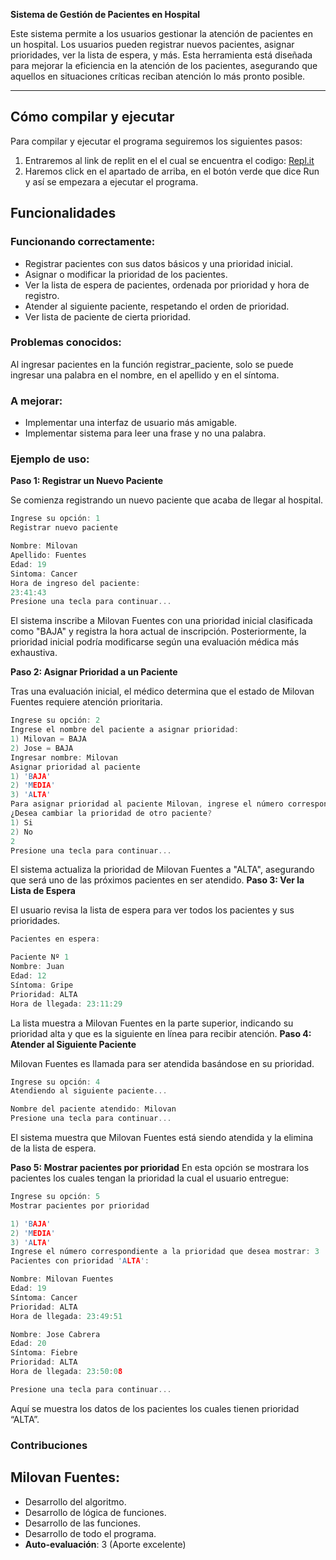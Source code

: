 **Sistema de Gestión de Pacientes en Hospital**

Este sistema permite a los usuarios gestionar la atención de pacientes en un hospital. Los usuarios pueden registrar nuevos pacientes, asignar prioridades, ver la lista de espera, y más. Esta herramienta está diseñada para mejorar la eficiencia en la atención de los pacientes, asegurando que aquellos en situaciones críticas reciban atención lo más pronto posible.

---
## Cómo compilar y ejecutar

Para compilar y ejecutar el programa seguiremos los siguientes pasos:

1) Entraremos al link de replit en el el cual se encuentra el codigo: [Repl.it](https://replit.com/join/tzxllripsx-milovanfuentesl)
2) Haremos click en el apartado de arriba, en el botón verde que dice Run y así se empezara a ejecutar el programa.

## Funcionalidades

### Funcionando correctamente:

- Registrar pacientes con sus datos básicos y una prioridad inicial.
- Asignar o modificar la prioridad de los pacientes.
- Ver la lista de espera de pacientes, ordenada por prioridad y hora de registro.
- Atender al siguiente paciente, respetando el orden de prioridad.
- Ver lista de paciente de cierta prioridad.

### Problemas conocidos:
Al ingresar pacientes en la función  registrar_paciente, solo se puede ingresar una palabra en el nombre, en el apellido y en el síntoma.

### A mejorar:
- Implementar una interfaz de usuario más amigable.
- Implementar sistema para leer una frase y no una palabra.

### Ejemplo de uso:
  **Paso 1: Registrar un Nuevo Paciente**

Se comienza registrando un nuevo paciente que acaba de llegar al hospital.

````c
Ingrese su opción: 1
Registrar nuevo paciente

Nombre: Milovan
Apellido: Fuentes
Edad: 19
Sintoma: Cancer
Hora de ingreso del paciente: 
23:41:43
Presione una tecla para continuar...
````
El sistema inscribe a Milovan Fuentes con una prioridad inicial clasificada como "BAJA" y registra la hora actual de inscripción. Posteriormente, la prioridad inicial podría modificarse según una evaluación médica más exhaustiva.

**Paso 2: Asignar Prioridad a un Paciente**

Tras una evaluación inicial, el médico determina que el estado de Milovan Fuentes requiere atención prioritaria.
````c
Ingrese su opción: 2
Ingrese el nombre del paciente a asignar prioridad: 
1) Milovan = BAJA
2) Jose = BAJA
Ingresar nombre: Milovan
Asignar prioridad al paciente
1) 'BAJA'
2) 'MEDIA'
3) 'ALTA'
Para asignar prioridad al paciente Milovan, ingrese el número correspondiente: 3
¿Desea cambiar la prioridad de otro paciente?
1) Si
2) No
2
Presione una tecla para continuar...
````
El sistema actualiza la prioridad de Milovan Fuentes a "ALTA", asegurando que será uno de las próximos pacientes en ser atendido.
**Paso 3: Ver la Lista de Espera**

El usuario revisa la lista de espera para ver todos los pacientes y sus prioridades.
````c
Pacientes en espera:

Paciente Nº 1
Nombre: Juan
Edad: 12
Síntoma: Gripe
Prioridad: ALTA
Hora de llegada: 23:11:29
````
La lista muestra a Milovan Fuentes en la parte superior, indicando su prioridad alta y que es la siguiente en línea para recibir atención.
**Paso 4: Atender al Siguiente Paciente**

Milovan Fuentes es llamada para ser atendida basándose en su prioridad.
````c
Ingrese su opción: 4
Atendiendo al siguiente paciente...

Nombre del paciente atendido: Milovan
Presione una tecla para continuar...

````
El sistema muestra que Milovan Fuentes está siendo atendida y la elimina de la lista de espera.

**Paso 5: Mostrar pacientes por prioridad**
En esta opción se mostrara los pacientes los cuales tengan la prioridad la cual el usuario entregue:
````c
Ingrese su opción: 5
Mostrar pacientes por prioridad

1) 'BAJA'
2) 'MEDIA'
3) 'ALTA'
Ingrese el número correspondiente a la prioridad que desea mostrar: 3
Pacientes con prioridad 'ALTA':

Nombre: Milovan Fuentes
Edad: 19
Síntoma: Cancer
Prioridad: ALTA
Hora de llegada: 23:49:51

Nombre: Jose Cabrera
Edad: 20
Síntoma: Fiebre
Prioridad: ALTA
Hora de llegada: 23:50:08

Presione una tecla para continuar...
````
Aquí se muestra los datos de los pacientes los cuales tienen prioridad “ALTA”. 

### Contribuciones
## Milovan Fuentes:
- Desarrollo del algoritmo.
- Desarrollo de lógica de funciones.
- Desarrollo de las funciones.
- Desarrollo de todo el programa.
- **Auto-evaluación**: 3 (Aporte excelente)
